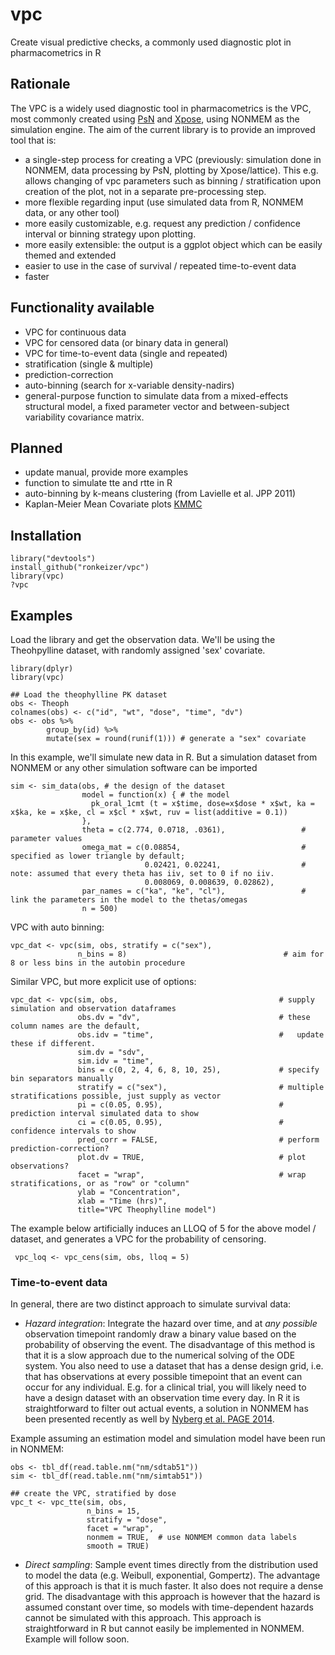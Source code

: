 vpc
===

Create visual predictive checks, a commonly used diagnostic plot in pharmacometrics in R 

## Rationale

The VPC is a widely used diagnostic tool in pharmacometrics is the VPC, most commonly created using [PsN](http://psn.sourceforge.net) and [Xpose](http://xpose.sourceforge.net), using NONMEM as the simulation engine. The aim of the current library is to provide an improved tool that is:

- a single-step process for creating a VPC (previously: simulation done in NONMEM, data processing by PsN, plotting by Xpose/lattice). This e.g. allows changing of vpc parameters such as binning / stratification upon creation of the plot, not in a separate pre-processing step. 
- more flexible regarding input (use simulated data from R, NONMEM data, or any other tool)
- more easily customizable, e.g. request any prediction / confidence interval or binning strategy upon plotting.
- more easily extensible: the output is a ggplot object which can be easily themed and extended
- easier to use in the case of survival / repeated time-to-event data
- faster

## Functionality available

- VPC for continuous data
- VPC for censored data (or binary data in general)
- VPC for time-to-event data (single and repeated)
- stratification (single & multiple)
- prediction-correction
- auto-binning (search for x-variable density-nadirs)
- general-purpose function to simulate data from a mixed-effects structural model, a fixed parameter vector and between-subject variability covariance matrix.

## Planned

- update manual, provide more examples
- function to simulate tte and rtte in R
- auto-binning by k-means clustering (from Lavielle et al. JPP 2011)
- Kaplan-Meier Mean Covariate plots [KMMC](http://page-meeting.org/pdf_assets/4280-2012-06%20PAGE%20KMMC.pdf)

## Installation

    library("devtools")
    install_github("ronkeizer/vpc")
    library(vpc)
    ?vpc
    
## Examples

Load the library and get the observation data. We'll be using the Theohpylline dataset, with randomly assigned 'sex' covariate. 

    library(dplyr)
    library(vpc)

    ## Load the theophylline PK dataset
    obs <- Theoph
    colnames(obs) <- c("id", "wt", "dose", "time", "dv")
    obs <- obs %>%
            group_by(id) %>%  
            mutate(sex = round(runif(1))) # generate a "sex" covariate
    
In this example, we'll simulate new data in R. But a simulation dataset from NONMEM or any other simulation software can be imported

    sim <- sim_data(obs, # the design of the dataset
                    model = function(x) { # the model
                      pk_oral_1cmt (t = x$time, dose=x$dose * x$wt, ka = x$ka, ke = x$ke, cl = x$cl * x$wt, ruv = list(additive = 0.1))
                    }, 
                    theta = c(2.774, 0.0718, .0361),                 # parameter values
                    omega_mat = c(0.08854,                           # specified as lower triangle by default; 
                                  0.02421, 0.02241,                  # note: assumed that every theta has iiv, set to 0 if no iiv. 
                                  0.008069, 0.008639, 0.02862),      
                    par_names = c("ka", "ke", "cl"),                 # link the parameters in the model to the thetas/omegas
                    n = 500)

    
VPC with auto binning:    

    vpc_dat <- vpc(sim, obs, stratify = c("sex"), 
                   n_bins = 8)                                   # aim for 8 or less bins in the autobin procedure

Similar VPC, but more explicit use of options:

    vpc_dat <- vpc(sim, obs,                                    # supply simulation and observation dataframes
                   obs.dv = "dv",                               # these column names are the default,                           
                   obs.idv = "time",                            #   update these if different.
                   sim.dv = "sdv",
                   sim.idv = "time",
                   bins = c(0, 2, 4, 6, 8, 10, 25),             # specify bin separators manually
                   stratify = c("sex"),                         # multiple stratifications possible, just supply as vector
                   pi = c(0.05, 0.95),                          # prediction interval simulated data to show
                   ci = c(0.05, 0.95),                          # confidence intervals to show
                   pred_corr = FALSE,                           # perform prediction-correction?
                   plot.dv = TRUE,                              # plot observations?
                   facet = "wrap",                              # wrap stratifications, or as "row" or "column"
                   ylab = "Concentration", 
                   xlab = "Time (hrs)", 
                   title="VPC Theophylline model")

The example below artificially induces an LLOQ of 5 for the above model / dataset, and generates a VPC for the probability of censoring.

     vpc_loq <- vpc_cens(sim, obs, lloq = 5)


### Time-to-event data

In general, there are two distinct approach to simulate survival data:

- *Hazard integration*: Integrate the hazard over time, and at *any possible* observation timepoint randomly draw a binary value based on the probability of observing the event. The disadvantage of this method is that it is a slow approach due to the numerical solving of the ODE system. You also need to use a dataset that has a dense design grid, i.e. that has observations at every possible timepoint that an event can occur for any individual. E.g. for a clinical trial, you will likely need to have a design dataset with an observation time every day. In R it is straightforward to filter out actual events, a solution in NONMEM has been presented recently as well by [Nyberg et al. PAGE 2014](http://page-meeting.org/pdf_assets/404-Poster_PAGE%20_2014_tte_sim_joakim_nyberg_with_code.pdf).

Example assuming an estimation model and simulation model have been run in NONMEM:

    obs <- tbl_df(read.table.nm("nm/sdtab51"))  
    sim <- tbl_df(read.table.nm("nm/simtab51"))
    
    ## create the VPC, stratified by dose
    vpc_t <- vpc_tte(sim, obs, 
                     n_bins = 15,
                     stratify = "dose",
                     facet = "wrap",
                     nonmem = TRUE,  # use NONMEM common data labels
                     smooth = TRUE)


- *Direct sampling*: Sample event times directly from the distribution used to model the data (e.g. Weibull, exponential, Gompertz). The advantage of this approach is that it is much faster. It also does not require a dense grid. The disadvantage with this approach is however that the hazard is assumed constant over time, so models with time-dependent hazards cannot be simulated with this approach. This approach is straightforward in R but cannot easily be implemented in NONMEM. Example will follow soon.
